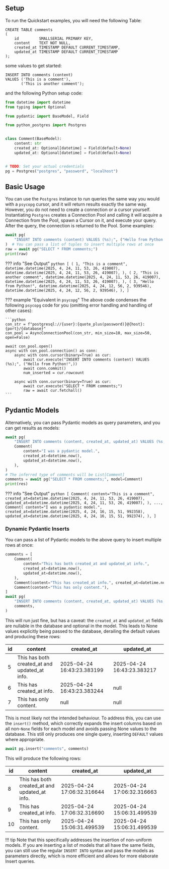 ## Setup

To run the Quickstart examples, you will need the following Table:

```postgresql
CREATE TABLE comments
(
    id         SMALLSERIAL PRIMARY KEY,
    content    TEXT NOT NULL,
    created_at TIMESTAMP DEFAULT CURRENT_TIMESTAMP,
    updated_at TIMESTAMP DEFAULT CURRENT_TIMESTAMP
);
```

some values to get started:

```postgresql
INSERT INTO comments (content)
VALUES ('This is a comment'),
       ('This is another comment');
```

and the following Python setup code:

```python
from datetime import datetime
from typing import Optional

from pydantic import BaseModel, Field

from python_postgres import Postgres


class Comment(BaseModel):
    content: str
    created_at: Optional[datetime] = Field(default=None)
    updated_at: Optional[datetime] = Field(default=None)


# TODO: Set your actual credentials
pg = Postgres("postgres", "password", "localhost")
```

## Basic Usage

You can use the `Postgres` instance to run queries the same way you would with a `psycopg` cursor,
and it will return results exactly the same way.
However, you do not need to create a connection or a cursor yourself. Instantiating `Postgres` creates a
Connection Pool and calling it will acquire a Connection from the Pool, spawn a Cursor on it, and execute your query.
After the query, the connection is returned to the Pool. Some examples:

```python
await pg(
    "INSERT INTO comments (content) VALUES (%s);", ("Hello from Python!",)
)  # You can pass a list of tuples to insert multiple rows at once
raw = await pg("SELECT * FROM comments;")
print(raw)
```

??? info "See Output"
    ```python
    [
        (
            1,
            "This is a comment",
            datetime.datetime(2025, 4, 24, 11, 53, 26, 419007),
            datetime.datetime(2025, 4, 24, 11, 53, 26, 419007),
        ),
        (
            2,
            "This is another comment",
            datetime.datetime(2025, 4, 24, 11, 53, 26, 419007),
            datetime.datetime(2025, 4, 24, 11, 53, 26, 419007),
        ),
        (
            3,
            "Hello from Python!",
            datetime.datetime(2025, 4, 24, 12, 56, 2, 939546),
            datetime.datetime(2025, 4, 24, 12, 56, 2, 939546),
        ),
    ]
    ```

??? example "Equivalent in `psycopg`"
    The above code condenses the following `psycopg` code for you (omitting error handling and handling of other cases):

    ```python
    con_str = f"postgresql://{user}:{quote_plus(password)}@{host}:{port}/{database}"
    con_pool = AsyncConnectionPool(con_str, min_size=10, max_size=50, open=False)
    
    await con_pool.open()
    async with con_pool.connection() as conn:
        async with conn.cursor(binary=True) as cur:
            await cur.execute("INSERT INTO comments (content) VALUES (%s);", ("Hello from Python!",))
            await conn.commit()
            num_inserted = cur.rowcount
        
        async with conn.cursor(binary=True) as cur:
            await cur.execute("SELECT * FROM comments;")
            raw = await cur.fetchall()
    ```

## Pydantic Models

Alternatively, you can pass Pydantic models as query parameters, and you can get results as models:

```python
await pg(
    "INSERT INTO comments (content, created_at, updated_at) VALUES (%s,%s,%s)",
    Comment(
        content="I was a pydantic model.",
        created_at=datetime.now(),
        updated_at=datetime.now(),
    ),
)
# The inferred type of comments will be List[Comment]
comments = await pg("SELECT * FROM comments;", model=Comment)
print(res)
```

??? info "See Output"
    ```python
    [
        Comment(
            content="This is a comment",
            created_at=datetime.datetime(2025, 4, 24, 11, 53, 26, 419007),
            updated_at=datetime.datetime(2025, 4, 24, 11, 53, 26, 419007),
        ),
        ...,
        Comment(
            content="I was a pydantic model.",
            created_at=datetime.datetime(2025, 4, 24, 16, 15, 51, 992358),
            updated_at=datetime.datetime(2025, 4, 24, 16, 15, 51, 992374),
        ),
    ]
    ```

### Dynamic Pydantic Inserts

You can pass a list of Pydantic models to the above query to insert multiple rows at once:

```python
comments = [
    Comment(
        content="This has both created_at and updated_at info.",
        created_at=datetime.now(),
        updated_at=datetime.now(),
    ),
    Comment(content="This has created_at info.", created_at=datetime.now()),
    Comment(content="This has only content."),
]
await pg(
    "INSERT INTO comments (content, created_at, updated_at) VALUES (%s,%s,%s);",
    comments,
)
```

This will run just fine, but has a caveat: the `created_at` and `updated_at` fields are nullable in the database and
optional in the model. This leads to None values explicitly being passed to the database, derailing the default values
and producing these rows:

| id | content                                       | created_at                 | updated_at                 |
|----|-----------------------------------------------|----------------------------|----------------------------|
| 5  | This has both created_at and updated_at info. | 2025-04-24 16:43:23.383199 | 2025-04-24 16:43:23.383217 |
| 6  | This has created_at info.                     | 2025-04-24 16:43:23.383244 | null                       |
| 7  | This has only content.                        | null                       | null                       |

This is most likely not the intended behaviour. To address this, you can use the `insert()` method, which correctly 
expands the insert columns based on all non-`None` fields for each model and avoids passing None values to the database.
This still only produces one single query, inserting `DEFAULT` values where appropriate.

```python
await pg.insert("comments", comments)
```
This will produce the following rows:

| id | content                                       | created_at                 | updated_at                 |
|----|-----------------------------------------------|----------------------------|----------------------------|
| 8  | This has both created_at and updated_at info. | 2025-04-24 17:06:32.316644 | 2025-04-24 17:06:32.316663 |
| 9  | This has created_at info.                     | 2025-04-24 17:06:32.316690 | 2025-04-24 15:06:31.499539 |
| 10 | This has only content.                        | 2025-04-24 15:06:31.499539 | 2025-04-24 15:06:31.499539 |

!!! tip 
    Note that this specifically addresses the insertion of non-uniform models. If you are inserting a list of
    models that all have the same fields, you can still use the regular `INSERT INTO` syntax and pass the models
    as parameters directly, which is more efficient and allows for more elaborate Insert queries.
